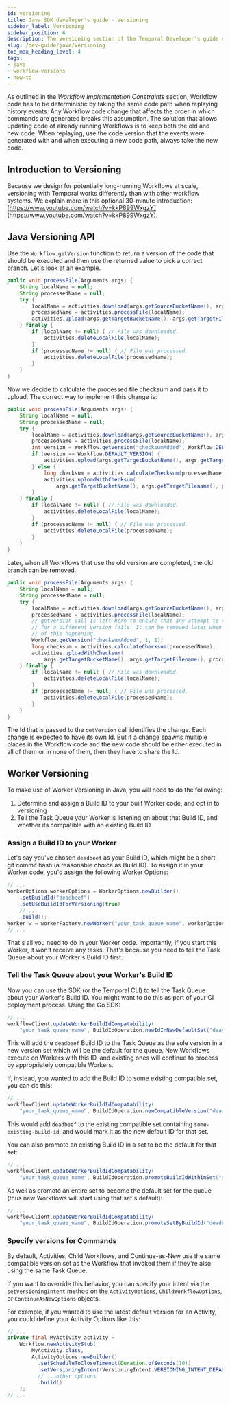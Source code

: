 ```yaml
---
id: versioning
title: Java SDK developer's guide - Versioning
sidebar_label: Versioning
sidebar_position: 6
description: The Versioning section of the Temporal Developer's guide covers how to update Workflow Definitions without causing non-deterministic behavior in current long-running Workflows.
slug: /dev-guide/java/versioning
toc_max_heading_level: 4
tags:
- java
- workflow-versions
- how-to
---
```


<!-- THIS FILE IS GENERATED. DO NOT EDIT THIS FILE DIRECTLY -->

As outlined in the _Workflow Implementation Constraints_ section, Workflow code has to be deterministic by taking the same
code path when replaying history events. Any Workflow code change that affects the order in which commands are generated breaks
this assumption. The solution that allows updating code of already running Workflows is to keep both the old and new code.
When replaying, use the code version that the events were generated with and when executing a new code path, always take the
new code.

## Introduction to Versioning

Because we design for potentially long-running Workflows at scale, versioning with Temporal works differently than with other workflow systems.
We explain more in this optional 30-minute introduction: [https://www.youtube.com/watch?v=kkP899WxgzY](https://www.youtube.com/watch?v=kkP899WxgzY).

## Java Versioning API

Use the `Workflow.getVersion` function to return a version of the code that should be executed and then use the returned
value to pick a correct branch. Let's look at an example.

```java
public void processFile(Arguments args) {
    String localName = null;
    String processedName = null;
    try {
        localName = activities.download(args.getSourceBucketName(), args.getSourceFilename());
        processedName = activities.processFile(localName);
        activities.upload(args.getTargetBucketName(), args.getTargetFilename(), processedName);
    } finally {
        if (localName != null) { // File was downloaded.
            activities.deleteLocalFile(localName);
        }
        if (processedName != null) { // File was processed.
            activities.deleteLocalFile(processedName);
        }
    }
}
```

Now we decide to calculate the processed file checksum and pass it to upload.
The correct way to implement this change is:

```java
public void processFile(Arguments args) {
    String localName = null;
    String processedName = null;
    try {
        localName = activities.download(args.getSourceBucketName(), args.getSourceFilename());
        processedName = activities.processFile(localName);
        int version = Workflow.getVersion("checksumAdded", Workflow.DEFAULT_VERSION, 1);
        if (version == Workflow.DEFAULT_VERSION) {
            activities.upload(args.getTargetBucketName(), args.getTargetFilename(), processedName);
        } else {
            long checksum = activities.calculateChecksum(processedName);
            activities.uploadWithChecksum(
                args.getTargetBucketName(), args.getTargetFilename(), processedName, checksum);
        }
    } finally {
        if (localName != null) { // File was downloaded.
            activities.deleteLocalFile(localName);
        }
        if (processedName != null) { // File was processed.
            activities.deleteLocalFile(processedName);
        }
    }
}
```

Later, when all Workflows that use the old version are completed, the old branch can be removed.

```java
public void processFile(Arguments args) {
    String localName = null;
    String processedName = null;
    try {
        localName = activities.download(args.getSourceBucketName(), args.getSourceFilename());
        processedName = activities.processFile(localName);
        // getVersion call is left here to ensure that any attempt to replay history
        // for a different version fails. It can be removed later when there is no possibility
        // of this happening.
        Workflow.getVersion("checksumAdded", 1, 1);
        long checksum = activities.calculateChecksum(processedName);
        activities.uploadWithChecksum(
            args.getTargetBucketName(), args.getTargetFilename(), processedName, checksum);
    } finally {
        if (localName != null) { // File was downloaded.
            activities.deleteLocalFile(localName);
        }
        if (processedName != null) { // File was processed.
            activities.deleteLocalFile(processedName);
        }
    }
}
```

The Id that is passed to the `getVersion` call identifies the change. Each change is expected to have its own Id. But if
a change spawns multiple places in the Workflow code and the new code should be either executed in all of them or
in none of them, then they have to share the Id.

## Worker Versioning

To make use of Worker Versioning in Java, you will need to do the following:

1. Determine and assign a Build ID to your built Worker code, and opt in to versioning
2. Tell the Task Queue your Worker is listening on about that Build ID, and whether its compatible with an existing Build ID

### Assign a Build ID to your Worker

Let's say you've chosen `deadbeef` as your Build ID, which might be a short git commit hash (a
reasonable choice as Build ID). To assign it in your Worker code, you'd assign
the following Worker Options:

```java
// ...
WorkerOptions workerOptions = WorkerOptions.newBuilder()
    .setBuildId("deadbeef")
    .setUseBuildIdForVersioning(true)
    // ...
    .build();
Worker w = workerFactory.newWorker("your_task_queue_name", workerOptions);
// ...
```

That's all you need to do in your Worker code. Importantly, if you start this Worker, it won't
receive any tasks. That's because you need to tell the Task Queue about your Worker's Build ID
first.

### Tell the Task Queue about your Worker's Build ID

Now you can use the SDK (or the Temporal CLI) to tell the Task Queue about your Worker's Build ID.
You might want to do this as part of your CI deployment process. Using the Go SDK:

```java
// ...
workflowClient.updateWorkerBuildIdCompatability(
    "your_task_queue_name", BuildIdOperation.newIdInNewDefaultSet("deadbeef"));
```

This will add the `deadbeef` Build ID to the Task Queue as the sole version in a new version set
which will be the default for the queue. New Workflows execute on Workers with this ID,
and existing ones will continue to process by appropriately compatible Workers.

If, instead, you wanted to add the Build ID to some existing compatible set, you can do this:

```java
// ...
workflowClient.updateWorkerBuildIdCompatability(
    "your_task_queue_name", BuildIdOperation.newCompatibleVersion("deadbeef", "some-existing-build-id"));
```

This would add `deadbeef` to the existing compatible set containing `some-existing-build-id`, and
would mark it as the new default ID for that set.

You can also promote an existing Build ID in a set to be the default for that set:

```java
// ...
workflowClient.updateWorkerBuildIdCompatability(
    "your_task_queue_name", BuildIdOperation.promoteBuildIdWithinSet("deadbeef"));
```

As well as promote an entire set to become the default set for the queue (thus new Workflows will
start using that set's default):

```java
// ...
workflowClient.updateWorkerBuildIdCompatability(
    "your_task_queue_name", BuildIdOperation.promoteSetByBuildId("deadbeef"));
```

### Specify versions for Commands

By default, Activities, Child Workflows, and Continue-as-New use the same compatible version
set as the Workflow that invoked them if they're also using the same Task Queue.

If you want to override this behavior, you can specify your intent via the `setVersioningIntent`
method on the `ActivityOptions`, `ChildWorkflowOptions`, or `ContinueAsNewOptions` objects.

<!-- Refer to the
<a class="tdlp" href="/workers#worker-versioning">conceptual documentation<span class="tdlpiw"><img src="/img/link-preview-icon.svg" alt="Link preview icon" /></span><span class="tdlpc"><span class="tdlppt">What is Worker Versioning?</span><br /><br /><span class="tdlppd">Worker Versioning allows you to more easily deploy changes to Workflow Definitions.</span><span class="tdlplm"><br /><br /><a class="tdlplma" href="/workers#worker-versioning">Learn more</a></span></span></a> for more information.-->

For example, if you wanted to use the latest default version for an Activity, you could define your
Activity Options like this:

```java
// ...
private final MyActivity activity =
    Workflow.newActivityStub(
        MyActivity.class,
        ActivityOptions.newBuilder()
          .setScheduleToCloseTimeout(Duration.ofSeconds(10))
          .setVersioningIntent(VersioningIntent.VERSIONING_INTENT_DEFAULT)
          // ...other options
          .build()
    );
// ...
```
